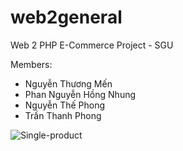 # web2general
 Web 2 PHP E-Commerce Project - SGU


Members:
- Nguyễn Thương Mến
- Phan Nguyễn Hồng Nhung
- Nguyễn Thế Phong
- Trần Thanh Phong


![Single-product](https://i.imgur.com/gBYgKFz.png)
